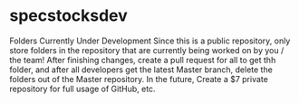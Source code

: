# specstocksdev
Folders Currently Under Development
Since this is a public repository, only store folders in the repository that are currently being worked on by you / the team!
After finishing changes, create a pull request for all to get thh folder, and after all developers get the latest Master branch, delete the folders out of the Master repository. 
In the future, Create a $7 private repository for full usage of GitHub, etc. 
